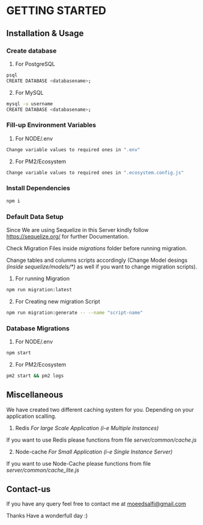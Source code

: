 # GETTING STARTED

## Installation & Usage

### Create database

1. For PostgreSQL

```bash
psql
CREATE DATABASE <databasename>;
```

2. For MySQL

```bash
mysql -u username
CREATE DATABASE <databasename>;
```

### Fill-up Environment Variables

1. For  NODE/.env

```bash
Change variable values to required ones in ".env"
```

2. For PM2/Ecosystem

```bash
Change variable values to required ones in ".ecosystem.config.js"
```

### Install Dependencies

```bash
npm i
```

### Default Data Setup

Since We are using Sequelize in this Server kindly follow https://sequelize.org/ for further Documentation.

Check Migration Files inside _migrations_ folder before running migration.

Change tables and columns scripts accordingly (Change Model desings _(inside sequelize/models/*)_ as well if you want to change migration scripts).

1. For running Migration

```bash
npm run migration:latest
```

2. For Creating new migration Script

```bash
npm run migration:generate -- --name "script-name"
```

### Database Migrations

1. For  NODE/.env

```bash
npm start
```

2. For PM2/Ecosystem

```bash
pm2 start && pm2 logs
```


## Miscellaneous

We have created two different caching system for you. Depending on your application scalling.

1. Redis _For large Scale Application (i-e Multiple Instances)_

If you want to use Redis please functions from file _server/common/cache.js_

2. Node-cache _For Small Application (i-e Single Instance Server)_

If you want to use Node-Cache please functions from file _server/common/cache_lite.js_

## Contact-us

If you have any query feel free to contact me at moeedsalfi@gmail.com

Thanks Have a wonderfull day :)
